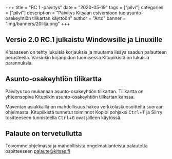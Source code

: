 +++
title = "RC 1 -päivitys"
date = "2020-05-19"
tags = ["pilvi"]
categories = ["pilvi"]
description = "Päivitys Kitsaan esiversioon tuo asunto-osakeyhtiön tilikartan käyttöön"
author = "Arto"
banner = "img/banners/20lilja.png"
+++

## Versio 2.0 RC.1 julkaistu Windowsille ja Linuxille

Kitsaaseen on tehty lukuisia korjauksia ja muutama lisäys saadun palautteen perusteella. Varsinkin kirjanpidon tuomisessa Kitupiikistä on lukuisia parannuksia.

## Asunto-osakeyhtiön tilikartta

Päivitys tuo mukanaan asunto-osakeyhtiön tilikartan. Tilikartta on yhteensopiva Kitupiikin asunto-osakeyhtiön tilikartan kanssa.

Maventan asiakkailla on mahdollisuus hakea verkkolaskuosoitteita suoraan ohjelmasta. Kitupiikistä tunnetut toiminnot Kopioi pohjaksi <kbd>Ctrl</kbd>+<kbd>T</kbd> ja Siirry tositteeseen tunnisteella <kbd>Ctrl</kbd>+<kbd>G</kbd> ovat jälleen käytössä.

## Palaute on tervetullutta

Toivomme ohjelmasta ja mahdollisista ongelmatilanteista palautetta osoitteeseen palaute@kitsas.fi

